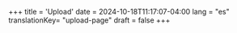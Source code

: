 +++
title = 'Upload'
date = 2024-10-18T11:17:07-04:00
lang = "es"
translationKey= "upload-page"
draft = false
+++
